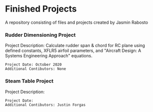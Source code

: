 # Finished Projects

A repository consisting of files and projects created by Jasmin Rabosto

### Rudder Dimensioning Project

Project Description: Calculate rudder span & chord for RC plane using defined constants, XFLR5 airfoil parameters, and "Aircraft Design: A Systems Engineering Approach" equations.

```
Project Date: October 2020
Additional Contibutors: None
```

### Steam Table Project

Project Description: 

```
Project Date: 
Additional Contibutors: Justin Forgas
```


